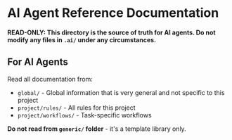 # AI Agent Reference Documentation

**READ-ONLY: This directory is the source of truth for AI agents. Do not modify any files in `.ai/` under any circumstances.**

## For AI Agents

Read all documentation from:
- `global/` - Global information that is very general and not specific to this project
- `project/rules/` - All rules for this project
- `project/workflows/` - Task-specific workflows

**Do not read from `generic/` folder** - it's a template library only.
